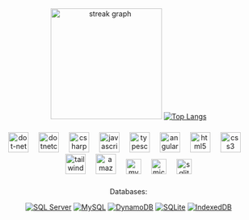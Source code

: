 <h2 align="center"> </h2>

###

<div align="center">
  <img src="https://streak-stats.demolab.com?user=mdaviladev&locale=pt-BR&mode=daily&theme=dark&hide_border=false&border_radius=5&order=3" height="220" alt="streak graph"  />

  <a href="https://github.com/mdaviladev/github-readme-stats">
    <img src="https://github-readme-stats.vercel.app/api/top-langs/?username=mdaviladev&count_private=true" alt="Top Langs" >
  </a>

</div>

###


###

<div align="center">
  <img src="https://cdn.jsdelivr.net/gh/devicons/devicon/icons/dot-net/dot-net-original.svg" height="40" alt="dot-net logo"  />
  <img width="12" />
  <img src="https://cdn.jsdelivr.net/gh/devicons/devicon/icons/dotnetcore/dotnetcore-original.svg" height="40" alt="dotnetcore logo"  />
  <img width="12" />
  <img src="https://cdn.jsdelivr.net/gh/devicons/devicon/icons/csharp/csharp-original.svg" height="40" alt="csharp logo"  />
  <img width="12" />
  <img src="https://cdn.jsdelivr.net/gh/devicons/devicon/icons/javascript/javascript-original.svg" height="40" alt="javascript logo"  />
  <img width="12" />
  <img src="https://cdn.jsdelivr.net/gh/devicons/devicon/icons/typescript/typescript-original.svg" height="40" alt="typescript logo"  />
  <img width="12" />
  <img src="https://cdn.jsdelivr.net/gh/devicons/devicon/icons/angularjs/angularjs-original.svg" height="40" alt="angularjs logo"  />
  <img width="12" />
  <img src="https://cdn.jsdelivr.net/gh/devicons/devicon/icons/html5/html5-original.svg" height="40" alt="html5 logo"  />
  <img width="12" />
  <img src="https://cdn.jsdelivr.net/gh/devicons/devicon/icons/css3/css3-original.svg" height="40" alt="css3 logo"  />
  <img width="12" />
  <img src="https://cdn.jsdelivr.net/gh/devicons/devicon/icons/tailwindcss/tailwindcss-original-wordmark.svg" height="40" alt="tailwindcss logo"  />
  <img width="12" />
  <img src="https://cdn.jsdelivr.net/gh/devicons/devicon/icons/amazonwebservices/amazonwebservices-line-wordmark.svg" height="40" alt="amazonwebservices logo"  />
  <img width="12" />
  <img src="https://cdn.jsdelivr.net/gh/devicons/devicon/icons/mysql/mysql-original.svg" height="30" alt="mysql logo"  />
  <img width="12" />
  <img src="https://cdn.jsdelivr.net/gh/devicons/devicon/icons/microsoftsqlserver/microsoftsqlserver-plain.svg" height="30" alt="microsoftsqlserver logo"  />
  <img width="12" />
  <img src="https://cdn.jsdelivr.net/gh/devicons/devicon/icons/sqlite/sqlite-original.svg" height="30" alt="sqlite logo"  />
</div>

###

<div align="center">

  Databases:

  [![SQL Server](https://img.shields.io/badge/SQL%20Server-CC2927?style=for-the-badge&logo=microsoft-sql-server&logoColor=white)](https://www.microsoft.com/sql-server) 
  [![MySQL](https://img.shields.io/badge/MySQL-4479A1?style=for-the-badge&logo=mysql&logoColor=white)](https://www.mysql.com/)
  [![DynamoDB](https://img.shields.io/badge/AWS%20DynamoDB-4053D6?style=for-the-badge&logo=amazon-dynamodb&logoColor=white)](https://aws.amazon.com/dynamodb/)
  [![SQLite](https://img.shields.io/badge/SQLite-003B57?style=for-the-badge&logo=sqlite&logoColor=white)](https://www.sqlite.org/)
  [![IndexedDB](https://img.shields.io/badge/IndexedDB-4B8BF4?style=for-the-badge&logo=databricks&logoColor=white)](https://developer.mozilla.org/en-US/docs/Web/API/IndexedDB_API)


</div>

###




